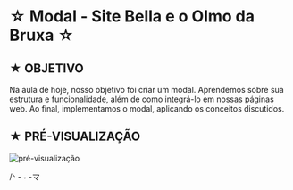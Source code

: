 # ☆ Modal - Site Bella e o Olmo da Bruxa ☆

## ★ OBJETIVO 
Na aula de hoje, nosso objetivo foi criar um modal. Aprendemos sobre sua estrutura e funcionalidade, além de como integrá-lo em nossas páginas web. Ao final, implementamos o modal, aplicando os conceitos discutidos.

## ★ PRÉ-VISUALIZAÇÃO
![pré-visualização](https://github.com/user-attachments/assets/63f61a69-87e2-472d-ac8e-266df1ec23b5)

/ᐠ - ˕ -マ⁩
